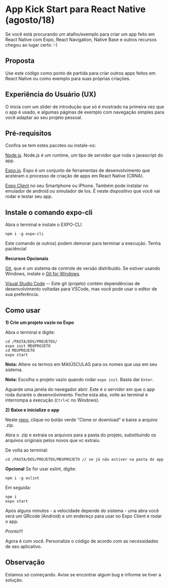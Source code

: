 # App Kick Start para React Native (agosto/18)
Se você está procurando um atalho/exemplo para criar um app feito em React Native com Expo, React Navigation, Native Base e outros recursos chegou ao lugar certo :-)

## Proposta
Use este código como ponto de partida para criar outros apps feitos em React Native ou como exemplo para suas próprias criações.

## Experiência do Usuário (UX)
O inicia com um slider de introdução que só é mostrado na primeira vez que o app é usado, e algumas páginas de exemplo com navegação simples para você adaptar ao seu projeto pessoal.

## Pré-requisitos
Confira se tem estes pacotes ou instale-os:

[Node.js](https://nodejs.org/en/download/). Node.js é um runtime, um tipo de servidor que roda o javascript do app.

[Expo.io](https://expo.io). Expo é um conjunto de ferramentas de desenvolvimento que aceleram o processo de criação de apps em React Native (CRNA).

[Expo Client](https://expo.io/tools#client) no seu Smartphone ou iPhone. Também pode instalar no emulador de android ou simulador de Ios. É neste dispositivo que você vai rodar e testar seu app.

## Instale o comando expo-cli
Abra o terminal e instale o EXPO-CLI

`npm i -g expo-cli`

Este comando (e outros) podem demorar para terminar a execução. Tenha paciência!

**Recursos Opcionais**

[Git](https://git-scm.com/), que é um sistema de controle de versão distribuído. Se estiver usando Windows, instale o [Git for Windows](https://gitforwindows.org/).

[Visual Studio Code](https://code.visualstudio.com/) -- Este git (projeto) contém dependências de desenvolvimento voltadas para VSCode, mas você pode usar o editor de sua preferência.

## Como usar

**1) Crie um projeto vazio no Expo**

Abra o terminal e digite:

```
cd /PASTA/DOS/PROJETOS/
expo init MEUPROJETO
cd MEUPROJETO
expo start
```

**Nota:** Altere os termos em MAIÚSCULAS para os nomes que usa em seu sistema.

**Nota:** Escolha o projeto vazio quando rodar `expo init`. Basta dar `Enter`.

Aguarde uma janela do navegador abrir. Este é o servidor em que o app roda durante o desenvolvimento. Feche esta aba, volte ao terminal e interrompa a execução (`Ctrl+C` no Windows).

**2) Baixe e inicialize o app**

Neste [repo](https://github.com/appznoix/RN-boilerplate101), clique no botão verde "Clone or download" e baixe a arquivo .zip.

Abra o .zip e extraia os arquivos para a pasta do projeto, substituindo os arquivos originais pelos novos que vc extraiu.

De volta ao terminal:

`cd /PASTA/DOS/PROJETOS/MEUPROJETO // se já não estiver na pasta do app`

**Opcional** Se for usar eslint, digite:

`npm i -g eslint`

Em seguida:

```
npm i
expo start
```

Após alguns minutos - a velocidade depende do sistema - uma abra você verá um QRcode (Android) e um endereço para usar no Expo Client e rodar o app.

*Pronto!!!*

Agora é com você. Personalize o código de acordo com as necessidades de seu aplicativo.

## Observação
Estamos só começando. Avise se encontrar algum bug e informe se tiver a solução.

